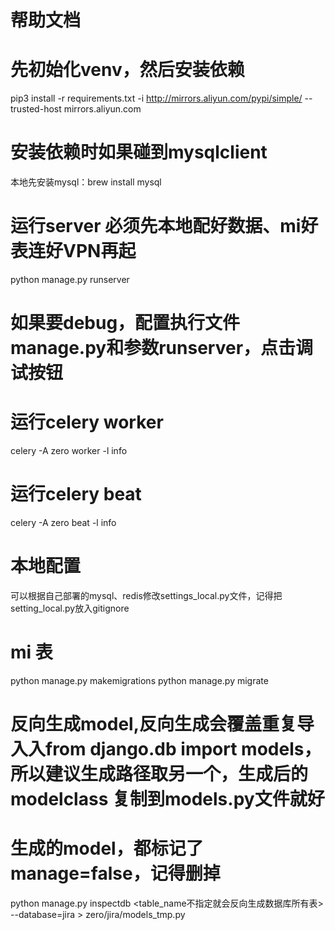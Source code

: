 # 帮助文档

# 先初始化venv，然后安装依赖
pip3 install -r requirements.txt -i http://mirrors.aliyun.com/pypi/simple/ --trusted-host mirrors.aliyun.com
# 安装依赖时如果碰到mysqlclient
本地先安装mysql：brew install mysql
# 运行server 必须先本地配好数据、mi好表连好VPN再起
python manage.py runserver
# 如果要debug，配置执行文件manage.py和参数runserver，点击调试按钮


# 运行celery worker
celery -A zero worker -l info
# 运行celery beat 
celery -A zero beat -l info
# 本地配置
可以根据自己部署的mysql、redis修改settings_local.py文件，记得把setting_local.py放入gitignore

# mi 表
python manage.py makemigrations <app>
python manage.py migrate
# 反向生成model,反向生成会覆盖重复导入入from django.db import models，所以建议生成路径取另一个，生成后的modelclass 复制到models.py文件就好
# 生成的model，都标记了manage=false，记得删掉
python manage.py inspectdb <table_name不指定就会反向生成数据库所有表> --database=jira > zero/jira/models_tmp.py 

